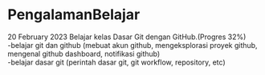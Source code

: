 # PengalamanBelajar

20 February 2023
Belajar kelas Dasar Git dengan GitHub.(Progres 32%)  
-belajar git dan github (mebuat akun github, mengeksplorasi proyek github, mengenal github dashboard, notifikasi github)  
-belajar dasar git (perintah dasar git, git workflow, repository, etc)  
